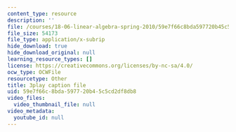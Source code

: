 ```yaml
---
content_type: resource
description: ''
file: /courses/18-06-linear-algebra-spring-2010/59e7f66c8bda597720b45c5cd2df8db8_l88D4r74gtM.srt
file_size: 54173
file_type: application/x-subrip
hide_download: true
hide_download_original: null
learning_resource_types: []
license: https://creativecommons.org/licenses/by-nc-sa/4.0/
ocw_type: OCWFile
resourcetype: Other
title: 3play caption file
uid: 59e7f66c-8bda-5977-20b4-5c5cd2df8db8
video_files:
  video_thumbnail_file: null
video_metadata:
  youtube_id: null
---
```

